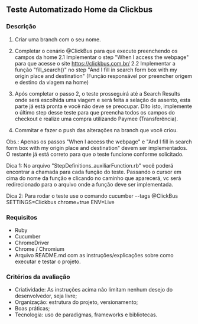 ## Teste Automatizado Home da Clickbus

### Descrição

1. Criar uma branch com o seu nome.

2. Completar o cenário @ClickBus para que execute preenchendo os campos da home
	2.1 Implementar o step "When I access the webpage" para que acesse o site https://clickbus.com.br/
	2.2 Implementar a função "fill_search()" no step "And I fill in search form box with my origin place and destination" (Função responsável por preencher origem e destino da viagem na home)

3. Após completar o passo 2, o teste prosseguirá até a Search Results onde será escolhida uma viagem e será feita a selação de assento, esta parte já está pronta e você não deve se preocupar. Dito isto, implemente o último step desse teste para que preencha todos os campos do checkout e realize uma compra utilizando Paymee (Transferência).

3. Commitar e fazer o push das alterações na branch que você criou.

Obs.: Apenas os passos "When I access the webpage" e "And I fill in search form box with my origin place and destination" devem ser implementados. O restante já está correto para que o teste funcione conforme solicitado.

Dica 1: No arquivo "StepDefinitions_auxiliarFunction.rb" você poderá encontrar a chamada para cada função do teste. Passando o cursor em cima do nome da função e clicando no caminho que aparecerá, vc será redirecionado para o arquivo onde a função deve ser implementada.

Dica 2: Para rodar o teste use o comando cucumber --tags @ClickBus SETTINGS=Clickbus chrome=true ENV=Live

### Requisitos

* Ruby
* Cucumber
* ChromeDriver
* Chrome / Chromium
* Arquivo README.md com as instruções/explicações sobre como executar e testar o projeto.

### Critérios da avaliação
* Criatividade: As instruções acima não limitam nenhum desejo do desenvolvedor, seja livre;
* Organização: estrutura do projeto, versionamento;
* Boas práticas;
* Tecnologia: uso de paradigmas, frameworks e bibliotecas.
